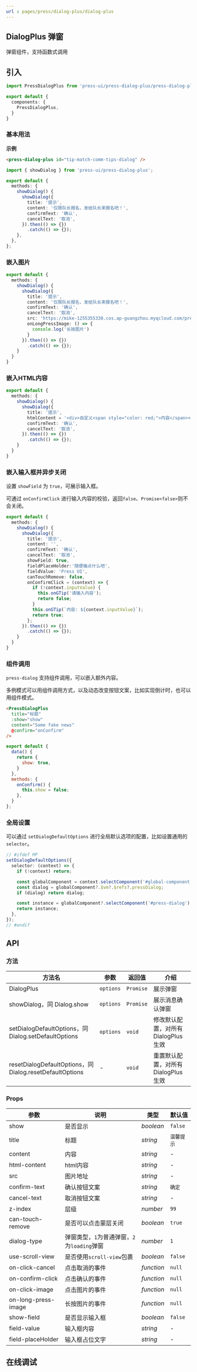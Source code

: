 ```yaml
---
url : pages/press/dialog-plus/dialog-plus
---
```


## DialogPlus 弹窗


弹窗组件，支持函数式调用

## 引入

```ts
import PressDialogPlus from 'press-ui/press-dialog-plus/press-dialog-plus';

export default {
  components: {
    PressDialogPlus,
  }
}
```

### 基本用法

**示例**

```html
<press-dialog-plus id="tip-match-comm-tips-dialog" />
```

```ts
import { showDialog } from 'press-ui/press-dialog-plus';

export default {
  methods: {
    showDialog() {
      showDialog({
        title: '提示',
        content: '仅限队长报名，发给队长来报名吧！',
        confirmText: '确认',
        cancelText: '取消',
      }).then(() => {})
        .catch(() => {});
    },
  },
};
```

### 嵌入图片


```ts
export default {
  methods: {
    showDialog() {
      showDialog({
        title: '提示',
        content: '仅限队长报名，发给队长来报名吧！',
        confirmText: '确认',
        cancelText: '取消',
        src: 'https://mike-1255355338.cos.ap-guangzhou.myqcloud.com/press/qrcode/qrcode-wx-mp.png',
        onLongPressImage: () => {
          console.log('长按图片')
        }
      }).then(() => {})
        .catch(() => {});
    }
  }
}
```

### 嵌入HTML内容

```ts
export default {
  methods: {
    showDialog() {
      showDialog({
        title: '提示',
        htmlContent = '<div>自定义<span style="color: red;">内容</span></div>',
        confirmText: '确认',
        cancelText: '取消',
      }).then(() => {})
        .catch(() => {});
    }
  }
}
```


### 嵌入输入框并异步关闭

设置 `showField` 为 `true`，可展示输入框。

可通过 `onConfirmClick` 进行输入内容的校验，返回`false`、`Promise<false>`则不会关闭。

```ts
export default {
  methods: {
    showDialog() {
      showDialog({
        title: '提示',
        content: '',
        confirmText: '确认',
        cancelText: '取消',
        showField: true,
        fieldPlaceHolder:'随便输点什么吧',
        fieldValue: 'Press UI',
        canTouchRemove: false,
        onConfirmClick = (context) => {
          if (!context.inputValue) {
            this.onGTip('请输入内容');
            return false;
          }
          this.onGTip(`内容: ${context.inputValue}`);
          return true;
        };
      }).then(() => {})
        .catch(() => {});
    }
  }
}
```

### 组件调用

`press-dialog` 支持组件调用，可以嵌入额外内容。

多例模式可以用组件调用方式，以及动态改变按钮文案，比如实现倒计时，也可以用组件模式。

```html
<PressDialogPlus
  title="标题"
  :show="show"
  content="Some fake news"
  @confirm="onConfirm"
/>
```

```js
export default {
  data() {
    return {
      show: true,
    }
  },
  methods: {
    onConfirm() {
      this.show = false;
    },
  }
};
```

### 全局设置

可以通过 `setDialogDefaultOptions` 进行全局默认选项的配置，比如设置通用的 `selector`。

```ts
// #ifdef MP
setDialogDefaultOptions({
  selector: (context) => {
    if (!context) return;

    const globalComponent = context.selectComponent('#global-component');
    const dialog = globalComponent?.$vm?.$refs?.pressDialog;
    if (dialog) return dialog;

    const instance = globalComponent?.selectComponent('#press-dialog');
    return instance;
  },
});
// #endif
```


## API

### 方法

| 方法名                                                   | 参数      | 返回值    | 介绍                             |
| -------------------------------------------------------- | --------- | --------- | -------------------------------- |
| DialogPlus                                                   | `options` | `Promise` | 展示弹窗                         |
| showDialog，同 Dialog.show                               | `options` | `Promise` | 展示消息确认弹窗                 |
| setDialogDefaultOptions，同 Dialog.setDefaultOptions     | `options` | `void`    | 修改默认配置，对所有 DialogPlus 生效 |
| resetDialogDefaultOptions，同 Dialog.resetDefaultOptions | -         | `void`    | 重置默认配置，对所有 DialogPlus 生效 |


### Props

| 参数                | 说明                                        | 类型       | 默认值     |
| ------------------- | ------------------------------------------- | ---------- | ---------- |
| show                | 是否显示                                    | _boolean_  | `false`    |
| title               | 标题                                        | _string_   | `温馨提示` |
| content             | 内容                                        | _string_   | -          |
| html-content        | html内容                                    | _string_   | -          |
| src                 | 图片地址                                    | _string_   | -          |
| confirm-text        | 确认按钮文案                                | _string_   | `确定`     |
| cancel-text         | 取消按钮文案                                | _string_   | -          |
| z-index             | 层级                                        | _number_   | `99`       |
| can-touch-remove    | 是否可以点击蒙层关闭                        | _boolean_  | `true`     |
| dialog-type         | 弹窗类型，`1`为普通弹窗，`2`为`loading`弹窗 | _number_   | `1`        |
| use-scroll-view     | 是否使用`scroll-view`包裹                   | _boolean_  | `false`    |
| on-click-cancel     | 点击取消的事件                              | _function_ | `null`     |
| on-confirm-click    | 点击确认的事件                              | _function_ | `null`     |
| on-click-image      | 点击图片的事件                              | _function_ | `null`     |
| on-long-press-image | 长按图片的事件                              | _function_ | `null`     |
| show-field          | 是否显示输入框                              | _boolean_  | `false`    |
| field-value         | 输入框内容                                  | _string_   | -          |
| field-placeHolder   | 输入框占位文字                              | _string_   | -          |

## 在线调试

<debug-online />
